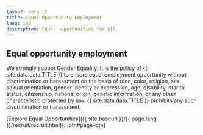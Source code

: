 ```yaml
---
layout: default
title: Equal Opportunity Employment
lang: ind
description: Equal opportunities for all.
---
```




## Equal opportunity employment 

We strongly suppot Gender Equality. It is the policy of {{ site.data.data.TITLE }} to ensure equal employment opportunity without discrimination or harassment on the basis of race, color, religion, sex, sexual orientation, gender identity or expression, age, disability, marital status, citizenship, national origin, genetic information, or any other characteristic protected by law. {{ site.data.data.TITLE }} prohibits any such discrimination or harassment.


[Explore Equal Opportunities]({{ site.baseurl }}/{{ page.lang }}/recruit/recruit.html){: .btn#page-btn}